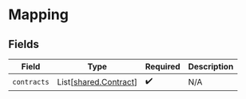 # Mapping


## Fields

| Field                                                    | Type                                                     | Required                                                 | Description                                              |
| -------------------------------------------------------- | -------------------------------------------------------- | -------------------------------------------------------- | -------------------------------------------------------- |
| `contracts`                                              | List[[shared.Contract](../../models/shared/contract.md)] | :heavy_check_mark:                                       | N/A                                                      |